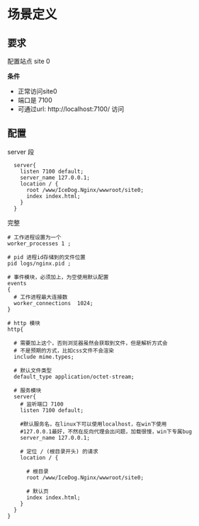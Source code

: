 # 场景定义

## 要求

配置站点 site 0 

**条件**

- 正常访问site0
- 端口是 7100
- 可通过url: http://localhost:7100/ 访问

## 配置

server 段

```
  server{
    listen 7100 default;
    server_name 127.0.0.1;
    location / {
      root /www/IceDog.Nginx/wwwroot/site0;
      index index.html;
    }
  }
```

完整

```nginx
# 工作进程设置为一个
worker_processes 1 ;

# pid 进程id存储到的文件位置
pid logs/nginx.pid ;

# 事件模块，必须加上，为空使用默认配置
events 
{
  # 工作进程最大连接数
  worker_connections  1024;
}

# http 模块
http{

  # 需要加上这个，否则浏览器虽然会获取到文件，但是解析方式会
  # 不是预期的方式，比如css文件不会渲染
  include mime.types;

  # 默认文件类型
  default_type application/octet-stream;

  # 服务模块
  server{
    # 监听端口 7100 
    listen 7100 default;

    #默认服务名，在linux下可以使用localhost，在win下使用
    #127.0.0.1最好，不然在反向代理会出问题，加载很慢，win下专属bug
    server_name 127.0.0.1;

    # 定位 / (根目录开头) 的请求
    location / {
      
      # 根目录
      root /www/IceDog.Nginx/wwwroot/site0;

      # 默认页
      index index.html;
    }
  }
}
```
